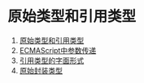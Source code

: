 # 原始类型和引用类型
1. [原始类型和引用类型](books/原始类型和引用类型.md)
2. [ECMAScript中参数传递](books/ECMAScript中参数传递.md)
3. [引用类型的字面形式](books/引用类型的字面形式.md)
4. [原始封装类型](books/原始封装类型.md)




